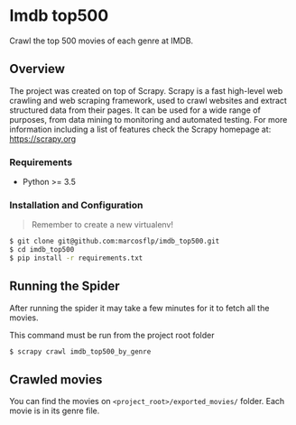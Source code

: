 # Imdb top500
Crawl the top 500 movies of each genre at IMDB.


## Overview
The project was created on top of Scrapy.
Scrapy is a fast high-level web crawling and web scraping framework, used to crawl websites and extract structured data 
from their pages. It can be used for a wide range of purposes, from data mining to monitoring and automated testing.
For more information including a list of features check the Scrapy homepage at: https://scrapy.org


### Requirements
* Python >= 3.5


### Installation and Configuration
> Remember to create a new virtualenv!

```bash
$ git clone git@github.com:marcosflp/imdb_top500.git
$ cd imdb_top500
$ pip install -r requirements.txt
```


## Running the Spider
After running the spider it may take a few minutes for it to 
fetch all the movies.

This command must be run from the project root folder
```bash
$ scrapy crawl imdb_top500_by_genre
```


## Crawled movies
You can find the movies on `<project_root>/exported_movies/` folder.
Each movie is in its genre file.
